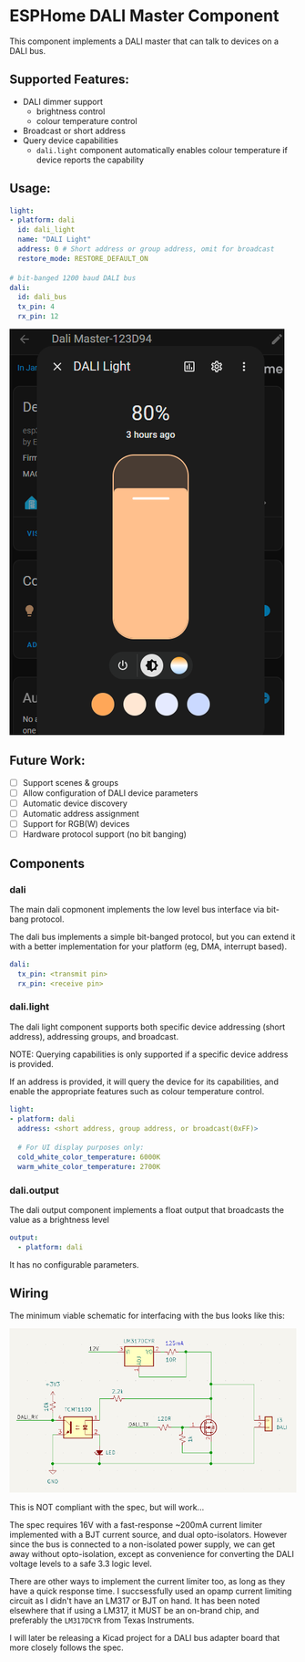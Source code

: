 # ESPHome DALI Master Component

This component implements a DALI master that can talk to devices on a DALI bus.




## Supported Features:

- DALI dimmer support
  - brightness control
  - colour temperature control
- Broadcast or short address
- Query device capabilities 
  - `dali.light` component automatically enables colour temperature if device reports the capability

## Usage:

```yaml
light:
- platform: dali
  id: dali_light
  name: "DALI Light"
  address: 0 # Short address or group address, omit for broadcast
  restore_mode: RESTORE_DEFAULT_ON 

# bit-banged 1200 baud DALI bus
dali:
  id: dali_bus
  tx_pin: 4
  rx_pin: 12
```

![HomeAssistant Control UI](doc/ha-control.png)

## Future Work:

- [ ] Support scenes & groups
- [ ] Allow configuration of DALI device parameters
- [ ] Automatic device discovery
- [ ] Automatic address assignment
- [ ] Support for RGB(W) devices
- [ ] Hardware protocol support (no bit banging)

## Components

### dali

The main dali copmonent implements the low level bus interface via bit-bang protocol.

The dali bus implements a simple bit-banged protocol, but you can extend it with a better implementation
for your platform (eg, DMA, interrupt based).

```yaml
dali:
  tx_pin: <transmit pin>
  rx_pin: <receive pin>
```

### dali.light

The dali light component supports both specific device addressing (short address), addressing groups, and broadcast.

NOTE: Querying capabilities is only supported if a specific device address is provided.

If an address is provided, it will query the device for its capabilities, and enable the appropriate
features such as colour temperature control.

```yaml
light:
- platform: dali
  address: <short address, group address, or broadcast(0xFF)>

  # For UI display purposes only:
  cold_white_color_temperature: 6000K
  warm_white_color_temperature: 2700K
```

### dali.output

The dali output component implements a float output that broadcasts the value as a brightness level

```yaml
output:
  - platform: dali
```

It has no configurable parameters.

## Wiring

The minimum viable schematic for interfacing with the bus looks like this:

![alt text](doc/schematic.png)

This is NOT compliant with the spec, but will work...

The spec requires 16V with a fast-response ~200mA current limiter implemented with a BJT current source,
and dual opto-isolators. However since the bus is connected to a non-isolated power supply, we can get away without opto-isolation, except as convenience for converting the DALI voltage levels to a safe 3.3 logic level.

There are other ways to implement the current limiter too, as long as they have a quick response time.
I succsessfully used an opamp current limiting circuit as I didn't have an LM317 or BJT on hand. 
It has been noted elsewhere that if using a LM317, it MUST be an on-brand chip, and preferably the `LM317DCYR` from Texas Instruments.

I will later be releasing a Kicad project for a DALI bus adapter board that more closely follows the spec.
